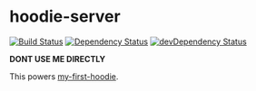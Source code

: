 # hoodie-server
[![Build Status](https://travis-ci.org/hoodiehq/hoodie-server.svg)](https://travis-ci.org/hoodiehq/hoodie-server)
[![Dependency Status](https://david-dm.org/hoodiehq/hoodie-server.svg)](https://david-dm.org/hoodiehq/hoodie-server)
[![devDependency Status](https://david-dm.org/hoodiehq/hoodie-server/dev-status.svg)](https://david-dm.org/hoodiehq/hoodie-server#info=devDependencies)

__DONT USE ME DIRECTLY__

This powers [my-first-hoodie](https://github.com/hoodiehq/my-first-hoodie).

